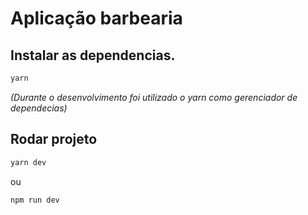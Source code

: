 # Aplicação barbearia

## Instalar as dependencias.

```bash
yarn
```
_(Durante o desenvolvimento foi utilizado o yarn como gerenciador de dependecias)_

## Rodar projeto

```bash
yarn dev
```

ou

```bash
npm run dev
```
